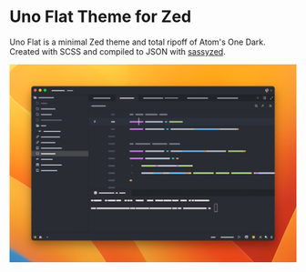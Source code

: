# Uno Flat Theme for Zed

Uno Flat is a minimal Zed theme and total ripoff of Atom's One Dark. Created with SCSS and compiled to JSON with [sassyzed](https://github.com/bryanbuchanan/sassyzed).

![Uno Flat Theme](./images/preview.jpg)
